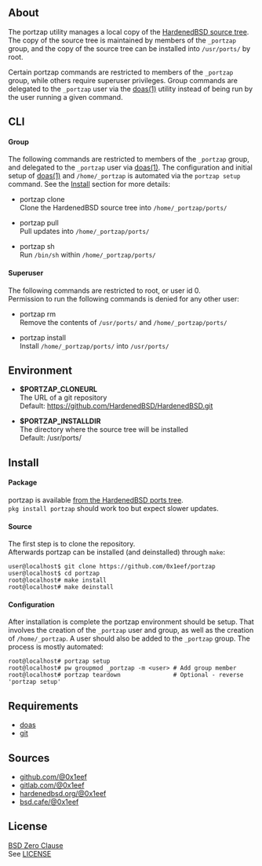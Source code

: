 ## About

The portzap utility manages a local copy of the
[HardenedBSD source tree](https://git.HardenedBSD.org/HardenedBSD/HardenedBSD).
The copy of the source tree is maintained by members of
the `_portzap` group, and the copy of the source tree
can be installed into `/usr/ports/` by root.

Certain portzap commands are restricted to members of the
`_portzap` group, while others require superuser privileges.
Group commands are delegated to the `_portzap` user via the
[doas(1)](https://man.openbsd.org/doas) utility instead of
being run by the user running a given command.

## CLI

#### Group

The following commands are restricted to members
of the `_portzap` group, and delegated to the
`_portzap` user via [doas(1)](https://man.openbsd.org/doas).
The configuration and initial setup of [doas(1)](https://man.openbsd.org/doas)
and `/home/_portzap` is automated via the `portzap setup`
command. See the [Install](#install) section for more details:

* portzap clone <br>
Clone the HardenedBSD source tree into `/home/_portzap/ports/` <br>

* portzap pull <br>
Pull updates into `/home/_portzap/ports/` <br>

* portzap sh <br>
Run `/bin/sh` within `/home/_portzap/ports/` <br>

#### Superuser

The following commands are restricted to root, or user id 0. <br>
Permission to run the following commands is denied for any other user:

* portzap rm <br>
Remove the contents of `/usr/ports/` and `/home/_portzap/ports/` <br>

* portzap install <br>
Install `/home/_portzap/ports/` into `/usr/ports/` <br>

## Environment

* __$PORTZAP\_CLONEURL__ <br>
  The URL of a git repository  <br>
  Default: https://github.com/HardenedBSD/HardenedBSD.git

* __$PORTZAP\_INSTALLDIR__ <br>
  The directory where the source tree will be installed <br>
  Default: /usr/ports/

## Install

#### Package

portzap is available
[from the HardenedBSD ports tree](https://git.HardenedBSD.org/HardenedBSD/ports/-/tree/HardenedBSD/main/hardenedbsd/portzap).
<br>
`pkg install portzap` should work too but expect slower updates.

#### Source

The first step is to clone the repository. <br>
Afterwards portzap can be installed (and deinstalled) through `make`:

    user@localhost$ git clone https://github.com/0x1eef/portzap
    user@localhost$ cd portzap
    root@localhost# make install
    root@localhost# make deinstall

#### Configuration

After installation is complete the portzap environment should be setup.
That involves the creation of the `_portzap` user and group, as well as
the creation of `/home/_portzap`. A user should also be added to the
`_portzap` group. The process is mostly automated:

    root@localhost# portzap setup
    root@localhost# pw groupmod _portzap -m <user> # Add group member
    root@localhost# portzap teardown               # Optional - reverse 'portzap setup'

## Requirements

* [doas](https://man.openbsd.org/doas)
* [git](https://www.man7.org/linux/man-pages/man1/git.1.html)

## Sources

* [github.com/@0x1eef](https://github.com/0x1eef/portzap)
* [gitlab.com/@0x1eef](https://gitlab.com/0x1eef/portzap)
* [hardenedbsd.org/@0x1eef](https://git.HardenedBSD.org/0x1eef/portzap)
* [bsd.cafe/@0x1eef](https://brew.bsd.cafe/0x1eef/portzap)

## License

[BSD Zero Clause](https://choosealicense.com/licenses/0bsd/) <br>
See [LICENSE](./LICENSE)
